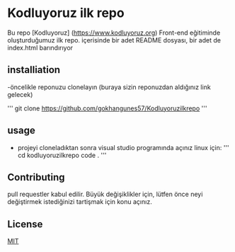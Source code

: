# Kodluyoruz ilk repo
Bu repo [Kodluyoruz] (https://www.kodluyoruz.org) Front-end eğitiminde oluşturduğumuz ilk repo. içerisinde bir adet README dosyası, bir adet de index.html barındırıyor

## installiation
-öncelikle reponuzu clonelayın (buraya sizin reponuzdan aldığınız link gelecek)

'''
git clone https://github.com/gokhangunes57/Kodluyoruzilkrepo
'''
## usage
* projeyi cloneladıktan sonra visual studio programında açınız
linux için:
'''
cd kodluyoruzilkrepo
code .
'''

## Contributing
pull requestler kabul edilir. Büyük değişiklikler için, lütfen önce neyi değiştirmek istediğinizi tartişmak için konu açınız.


## License
[MIT]( https://docs.github.com/en/github/creating-cloning-and-archiving-repositories/creating-a-repository-on-github/licensing-a-repository)
